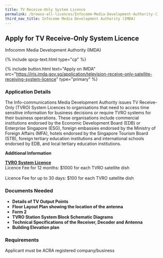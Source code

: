 ```yaml
---
title: TV Receive-Only System Licence
permalink: /browse-all-licences/Infocomm-Media-Development-Authority-(IMDA)/TV-Receive-Only-System-Licence
third_nav_title: Infocomm Media Development Authority (IMDA)
---
```


## Apply for TV Receive-Only System Licence

Infocomm Media Development Authority (IMDA)

{% include spcp-text.html type="cp" %}

{% include button.html text="Apply on IMDA" src="https://iris.imda.gov.sg/application/television-receive-only-satellite-receiving-system-licence" type="primary" %}

<H3>Application Details</H3>

<p>The Info-communications Media Development Authority issues TV Receive-Only (TVRO) System Licences to organisations that need to access time sensitive information for business decisions or require TVRO systems for their business operations. These organisations include commercial institutions endorsed by the Economic Development Board (EDB) or Enterprise Singapore (ESG), foreign embassies endorsed by the Ministry of Foreign Affairs (MFA), hotels endorsed by the Singapore Tourism Board (STB), foreign tertiary education institutions and international schools endorsed by EDB, and local tertiary education institutions.</p>

<strong>Additional Information</strong>

<p><strong><u>TVRO System Licence</u></strong><br>Licence Fee for 12 months: $1000 for each TVRO satellite dish<br><br>Licence Fee for up to 30 days: $100 for each TVRO satellite dish</p>

<H3>Documents Needed</H3>

<ul>
<li><strong>Details of TV Output Points</strong></li>
<li><strong>Floor Layout Plan showing the location of the antenna</strong></li>
<li><strong>Form 2</strong></li>
<li><strong>TVRO Station System Block Schematic Diagrams</strong></li>
<li><strong>Technical Specifications of the Receiver, Decoder and Antenna</strong></li>
<li><strong>Building Elevation plan</strong></li>
</ul>

<H3>Requirements</H3>

Applicant must be ACRA registered company/business


